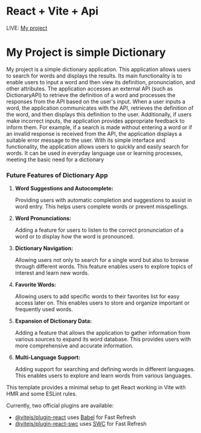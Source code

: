 # React + Vite + Api
LIVE: <a href="https://dictionary-genel-features.netlify.app/">My project<a/>

<h1>My Project is simple Dictionary</h1>

<p>My project is a simple dictionary application. This application allows users to search for words and displays the results. Its main functionality is to enable users to input a word and then view its definition, pronunciation, and other attributes. The application accesses an external API (such as DictionaryAPI) to retrieve the definition of a word and processes the responses from the API based on the user's input. When a user inputs a word, the application communicates with the API, retrieves the definition of the word, and then displays this definition to the user. Additionally, if users make incorrect inputs, the application provides appropriate feedback to inform them. For example, if a search is made without entering a word or if an invalid response is received from the API, the application displays a suitable error message to the user. With its simple interface and functionality, the application allows users to quickly and easily search for words. It can be used in everyday language use or learning processes, meeting the basic need for a dictionary</p>

<h3>Future Features of Dictionary App</h3>
    <ol>
        <li>
            <strong>Word Suggestions and Autocomplete:</strong> 
            <p>Providing users with automatic completion and suggestions to assist in word entry. This helps users complete words or prevent misspellings.</p>
        </li>
        <li>
            <strong>Word Pronunciations:</strong> 
            <p>Adding a feature for users to listen to the correct pronunciation of a word or to display how the word is pronounced.</p>
        </li>
        <li>
            <strong>Dictionary Navigation:</strong> 
            <p>Allowing users not only to search for a single word but also to browse through different words. This feature enables users to explore topics of interest and learn new words.</p>
        </li>
        <li>
            <strong>Favorite Words:</strong> 
            <p>Allowing users to add specific words to their favorites list for easy access later on. This enables users to store and organize important or frequently used words.</p>
        </li>
        <li>
            <strong>Expansion of Dictionary Data:</strong> 
            <p>Adding a feature that allows the application to gather information from various sources to expand its word database. This provides users with more comprehensive and accurate information.</p>
        </li>
        <li>
            <strong>Multi-Language Support:</strong> 
            <p>Adding support for searching and defining words in different languages. This enables users to explore and learn words from various languages.</p>
        </li>
    </ol>


This template provides a minimal setup to get React working in Vite with HMR and some ESLint rules.

Currently, two official plugins are available:

- [@vitejs/plugin-react](https://github.com/vitejs/vite-plugin-react/blob/main/packages/plugin-react/README.md) uses [Babel](https://babeljs.io/) for Fast Refresh
- [@vitejs/plugin-react-swc](https://github.com/vitejs/vite-plugin-react-swc) uses [SWC](https://swc.rs/) for Fast Refresh
